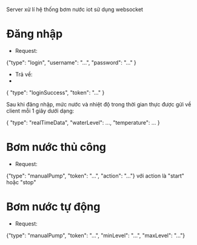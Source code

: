 Server xử lí hệ thống bơm nước iot sử dụng websocket

# Đăng nhập 
- Request: 

{"type": "login", 
"username": "...", 
"password": "..."
}

- Trả về:
- 
{
  "type": "loginSuccess",
   "token": "..."
}


Sau khi đăng nhập, mức nước và nhiệt độ trong thời gian thực được gửi về client mỗi 1 giây dưới dạng:

{
  "type": "realTimeData",
  "waterLevel": ...,
  "temperature": ...
}

# Bơm nước thủ công

- Request:

{"type": "manualPump", "token": "...", "action": "..."} với action là "start" hoặc "stop"

# Bơm nước tự động

- Request:

{"type": "manualPump", "token": "...", "minLevel": "...", "maxLevel": "..."}


